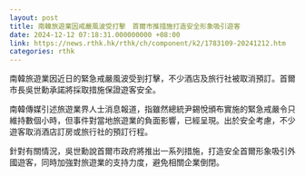 ```yaml
---
layout: post
title: 南韓旅遊業因戒嚴風波受打擊　首爾市推措施打造安全形象吸引遊客
date: 2024-12-12 07:18:31.000000000 +08:00
link: https://news.rthk.hk/rthk/ch/component/k2/1783109-20241212.htm
categories: rthk
---
```


南韓旅遊業因近日的緊急戒嚴風波受到打擊，不少酒店及旅行社被取消預訂。首爾市長吳世勳承諾將採取措施保證遊客安全。

南韓傳媒引述旅遊業界人士消息報道，指雖然總統尹錫悅頒布實施的緊急戒嚴令只維持數個小時，但事件對當地旅遊業的負面影響，已經呈現。出於安全考慮，不少遊客取消酒店訂房或旅行社的預訂行程。

針對有關情況，吳世勳說首爾市政府將推出一系列措施，打造安全首爾形象吸引外國遊客，同時加強對旅遊業的支持力度，避免相關企業倒閉。
